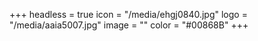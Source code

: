 +++
headless = true
icon = "/media/ehgj0840.jpg"
logo = "/media/aaia5007.jpg"
image = ""
color = "#00868B"
+++

